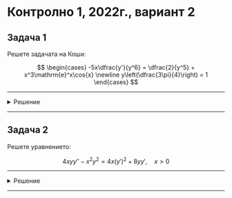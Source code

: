 # Контролно 1, 2022г., вариант 2

## Задача 1

Решете задачата на Коши:

$$
\begin{cases}
-5x\dfrac{y'}{y^6} = \dfrac{2}{y^5} + x^3\mathrm{e}^x\cos{x} \newline
y\left(\dfrac{3\pi}{4}\right) = 1
\end{cases}
$$

---

<details>
    <summary>Решение</summary>

Полагаме $z(x) = y^{-5} = \dfrac{1}{y^5}$

Тогава $z'(x) = -5y^{-6}(x)y'(x) \implies y' = -\dfrac{z'y^6}{5}$

$$-5x\dfrac{1}{y^6}y^6\dfrac{1}{-5}z'=2z+x^3\mathrm{e}^x\cos{x}$$

$$z'=\dfrac{2}{x}z+x^2\mathrm{e}^x\cos{x}$$

$$a(x) = \dfrac{2}{x};\quad b(x) = x^2\mathrm{e}^x\cos{x}$$

$$\displaystyle I=\int a(x)\space dx = 2\int\dfrac{1}{x}\space dx = 2\ln{|x|} = \ln{x^2}$$

$$-I = -\ln{x^2} = \ln{x^{-2}}$$

$$z = x^2\left(C+\int\mathrm{e}^x\cos{x}\space dx\right)$$

$$J = \displaystyle\int \mathrm{e}^x\cos{x} \space dx$$

$$J = \displaystyle\int \mathrm{e}^x \space d\sin{x}$$

$$J = \mathrm{e}^{x}\sin{x} - \displaystyle\int \sin{x} \space d\mathrm{e}^x$$

$$J = \mathrm{e}^{x}\sin{x} - \displaystyle\int \sin{x} \space d\mathrm{e}^x$$

$$J = \mathrm{e}^{x}\sin{x} + \displaystyle\int \mathrm{e}^x \space d\cos{x}$$

$$J = \mathrm{e}^{x}\sin{x} + \mathrm{e}^{x}\cos{x} - \displaystyle\int \mathrm{e}^x\cos{x} \space dx$$

$$J = \mathrm{e}^{x}\sin{x} + \mathrm{e}^{x}\cos{x} - J + C^*$$

$$J = \dfrac{\mathrm{e}^x(\sin{x} + \cos{x})}{2} + C$$

$$z = x^2\left(C+\dfrac{\mathrm{e}^x(\sin{x} + \cos{x})}{2}\right)$$

$$\dfrac{1}{y^5} = x^2\left(C+\dfrac{\mathrm{e}^x(\sin{x} + \cos{x})}{2}\right)$$

Прилагаме началното условие $y\left(\dfrac{3\pi}{4}\right) = 1$

$$1=\dfrac{9}{16}\pi^2C \implies C=\dfrac{16}{9\pi^2}$$

$$\dfrac{1}{y^5} = x^2\left(\dfrac{16}{9\pi^2}+\dfrac{\mathrm{e}^x}{2}(\sin{x}+\cos{x})\right)$$
</details>

---

## Задача 2

Решете уравнението:

$$4xyy'' - x^2y^2 = 4x(y')^2 + 8yy',\quad x>0$$

---

<details>
    <summary>Решение</summary>

Още няма решение :(
</details>

---
